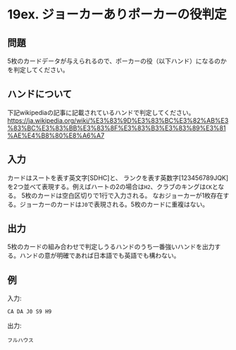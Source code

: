 # 19ex. ジョーカーありポーカーの役判定

## 問題

5枚のカードデータが与えられるので、ポーカーの役（以下ハンド）になるのかを判定してください。

## ハンドについて

下記wikipediaの記事に記載されているハンドで判定してください。
https://ja.wikipedia.org/wiki/%E3%83%9D%E3%83%BC%E3%82%AB%E3%83%BC%E3%83%BB%E3%83%8F%E3%83%B3%E3%83%89%E3%81%AE%E4%B8%80%E8%A6%A7

## 入力

カードはスートを表す英文字[SDHC]と、 ランクを表す英数字[123456789JQK]を2つ並べて表現する。例えばハートの2の場合は`H2`、クラブのキングは`CK`となる。
5枚のカードは空白区切りで1行で入力される。
なおジョーカーが1枚存在する。ジョーカーのカードは`J0`で表現される。5枚のカードに重複はない。

## 出力

5枚のカードの組み合わせで判定しうるハンドのうち一番強いハンドを出力する。ハンドの意が明確であれば日本語でも英語でも構わない。

## 例

入力:
```
CA DA J0 S9 H9
```

出力:
```
フルハウス
```
